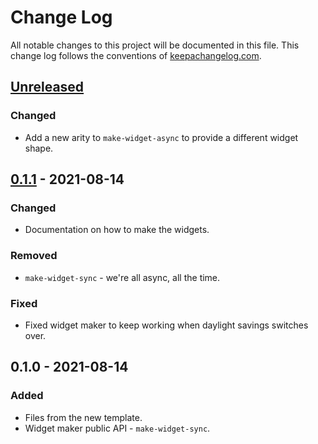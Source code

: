 # Change Log
All notable changes to this project will be documented in this file. This change log follows the conventions of [keepachangelog.com](http://keepachangelog.com/).

## [Unreleased]
### Changed
- Add a new arity to `make-widget-async` to provide a different widget shape.

## [0.1.1] - 2021-08-14
### Changed
- Documentation on how to make the widgets.

### Removed
- `make-widget-sync` - we're all async, all the time.

### Fixed
- Fixed widget maker to keep working when daylight savings switches over.

## 0.1.0 - 2021-08-14
### Added
- Files from the new template.
- Widget maker public API - `make-widget-sync`.

[Unreleased]: https://github.com/your-name/malli-test/compare/0.1.1...HEAD
[0.1.1]: https://github.com/your-name/malli-test/compare/0.1.0...0.1.1
